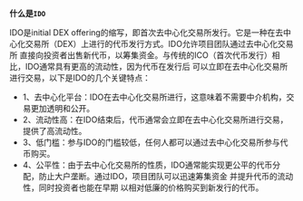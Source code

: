 **什么是`IDO`**

IDO是initial DEX offering的缩写，即首次去中心化交易所发行。它是一种在去中心化交易所（DEX）上进行的代币发行方式。IDO允许项目团队通过去中心化交易所 直接向投资者出售新代币，以筹集资金。与传统的ICO（首次代币发行）相比，IDO通常具有更高的流动性，因为代币在发行后 可以立即在去中心化交易所 进行交易，以下是IDO的几个关键特点：
- 1、去中心化平台：IDO在去中心化交易所进行，这意味着不需要中介机构，交易更加透明和公开。
- 2、流动性高：在IDO结束后，代币通常会立即在去中心化交易所进行交易，提供了高流动性。
- 3、低门槛：参与IDO的门槛较低，任何人都可以通过去中心化交易所参与代币购买。
- 4、公平性：由于去中心化交易所的性质，IDO通常能实现更公平的代币分配，防止大户垄断。通过IDO，项目团队可以迅速筹集资金 并提升代币的流动性，同时投资者也能在早期 以相对低廉的价格购买到新发行的代币。

